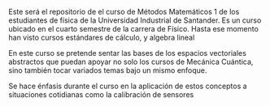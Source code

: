 Este será el repositorio de el curso de Métodos Matemáticos 1 de los estudiantes de física de la Universidad Industrial de Santander. Es un curso ubicado en el cuarto semestre de la carrera de Físico. Hasta ese momento han visto cursos estándares de cálculo, y algebra lineal

En este curso se pretende sentar las bases de los espacios vectoriales abstractos que puedan apoyar no solo los cursos de Mecánica Cuántica, sino también tocar variados temas bajo un mismo enfoque. 

Se hace énfasis durante el curso en la aplicación de estos conceptos a situaciones cotidianas como la calibración de sensores 

